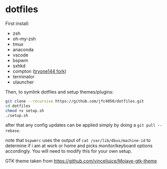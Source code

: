 # dotfiles

First install:
* zsh
* oh-my-zsh
* tmux
* anaconda
* vscode
* bspwm
* sxhkd
* compton ([tryone144 fork](https://github.com/tryone144/compton))
* terminator
* ulauncher

Then, to symlink dotfiles and setup themes/plugins:

```bash
git clone --recursive https://github.com/jfc4050/dotfiles.git
cd dotfiles
chmod +x setup.sh
./setup.sh
```

after that any config updates can be applied simply by doing a `git pull --rebase`.

note that `bspwmrc` uses the output of `cat /var/lib/dbus/machine-id` to determine if i am at work or home and picks monitor/keyboard options accordingly. You will need to modify this for your own setup.

GTK theme taken from https://github.com/vinceliuice/Mojave-gtk-theme
